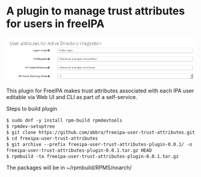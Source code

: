 # A plugin to manage trust attributes for users in freeIPA

![](user-trust-attributes.png)

This plugin for FreeIPA makes trust attributes associated with each IPA user
editable via Web UI and CLI as part of a self-service.

Steps to build plugin

    $ sudo dnf -y install rpm-build rpmdevtools
    $ rpmdev-setuptree
    $ git clone https://github.com/abbra/freeipa-user-trust-attributes.git
    $ cd freeipa-user-trust-attributes
    $ git archive --prefix freeipa-user-trust-attributes-plugin-0.0.1/ -o freeipa-user-trust-attributes-plugin-0.0.1.tar.gz HEAD
    $ rpmbuild -ta freeipa-user-trust-attributes-plugin-0.0.1.tar.gz

The packages will be in ~/rpmbuild/RPMS/noarch/
